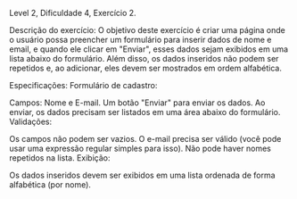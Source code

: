  Level 2, Dificuldade 4, Exercício 2.

Descrição do exercício:
O objetivo deste exercício é criar uma página onde o usuário possa preencher um formulário para inserir dados de nome e email, e quando ele clicar em "Enviar", esses dados sejam exibidos em uma lista abaixo do formulário. Além disso, os dados inseridos não podem ser repetidos e, ao adicionar, eles devem ser mostrados em ordem alfabética.

Especificações:
Formulário de cadastro:

Campos: Nome e E-mail.
Um botão "Enviar" para enviar os dados.
Ao enviar, os dados precisam ser listados em uma área abaixo do formulário.
Validações:

Os campos não podem ser vazios.
O e-mail precisa ser válido (você pode usar uma expressão regular simples para isso).
Não pode haver nomes repetidos na lista.
Exibição:

Os dados inseridos devem ser exibidos em uma lista ordenada de forma alfabética (por nome).